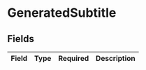 # GeneratedSubtitle


## Fields

| Field       | Type        | Required    | Description |
| ----------- | ----------- | ----------- | ----------- |